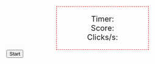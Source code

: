 <html>
<head>
<title>Click Speed Game in HTML5</title>
<style type="text/css">
  #content {
    width: 200px;
    border: 1px dashed #dc0000;
    font-size: 20px;
    text-align: center;
    margin: 0 auto;
    margin-top: 50px;
    padding: 20px;
    user-select: none;
  }

  #clickarea {
    width: 500px;
    height : 300px;
    border: 2px solid #dc0000;
    font-size: 20px;
    text-align: center;
    margin: 0 auto;
    margin-top: 50px;
    padding: 20px;
    position: relative;
  }

  #logo {
    width: 200px;
    height: 200px;
    margin: 0 auto;
    margin-top: 50px;
    display: block;
    user-select: none;
  }

  #start {
    position: absolute;
    top: 50%; left: 50%;
    transform: translate(-50%,-50%);
    border: 0;
    line-height: 2.5;
    padding: 0 20px;
    font-size: 1rem;
    text-align: center;
    color: #fff;
    text-shadow: 1px 1px 1px #000;
    border-radius: 10px;
    background-color: rgba(220, 0, 0, 1);
    background-image: linear-gradient(to top left,
                  rgba(0, 0, 0, .2),
                  rgba(0, 0, 0, .2) 30%,
                  rgba(0, 0, 0, 0));
    box-shadow: inset 2px 2px 3px rgba(255, 255, 255, .6),
                inset -2px -2px 3px rgba(0, 0, 0, .6);
  }

  #start:hover {
    background-color: rgba(255, 0, 0, 1);
  }

  #start:active {
    box-shadow: inset -2px -2px 3px rgba(255, 255, 255, .6),
                inset 2px 2px 3px rgba(0, 0, 0, .6);
  }
</style>
</head>
<body>
  <div id="content">
    Timer: <span id="timer"></span><br/>
    Score: <span id="score"></span><br/>
    Clicks/s: <span id="clicks"></span>
  </div>
  <div id="clickarea">
    <button id="start">Start</button>
  </div>
  <script type="text/javascript">
    var score; // to store the current score
    var duration = 5; // 5 seconds
    var startTime; // start time
    var ended = true; // boolean indicating if game is ended
    // we get DOM References for some HTML elements
    var timerTxt = document.getElementById("timer");
    var scoreTxt = document.getElementById("score");
    var clicksTxt = document.getElementById("clicks");
    var startBtn = document.getElementById("start");
    var clickArea = document.getElementById("clickarea");
    // we define two functions for showing or hiding a HTML element
    var show = function(elem) {
      elem.style.display = 'inline';
    };
    var hide = function(elem) {
      elem.style.display = 'none';
    };
    // Method called when the game starts
    function startGame() {
      hide(startBtn);
      score = -1;
      ended = false;
      // we get start time
      startTime = new Date().getTime();
      // we create a timer with the setInterval method
      var timerId = setInterval(function() {
        var total = (new Date().getTime() - startTime) / 1000;
        // while total lower than duration, we update timer and the clicks by seconds
        if (total < duration) {
          timerTxt.textContent = total.toFixed(3);
          clicksTxt.textContent = (score / total).toFixed(2);
        } else {
          // otherwise, game is ended, we clear interval and we set game as ended
          ended = true;
          clearInterval(timerId);
          // we call the end game method
          endGame();
        }
      }, 1);
  }
  // end game method
  function endGame() {
    // we write final stats
    var clicsBySeconds = (score / duration).toFixed(2);
    timerTxt.textContent = duration.toFixed(3);
    clicksTxt.textContent = clicsBySeconds;
    // we show start button to play an other game
    show(startBtn);
    // we display result to the user in delayed mode 
    //to update DOM elements just before the alert
    setTimeout(function() {
      alert('You made ' + score + ' clicks in ' + duration + 
      ' seconds. It is ' + clicsBySeconds + 
      ' clicks by seconds. Try again!');
    }, 10);
  }
  // we set a click event listener on the start button
  startBtn.addEventListener("click", function(e) {
    startGame();
  });
  // we add a click event listener on the click area div to update the score when the user will click
  clickArea.addEventListener("click", function(e) {
    if (!ended) {
      score++;
      scoreTxt.textContent = score;
    }
  });
</script>
</body>
</html>
